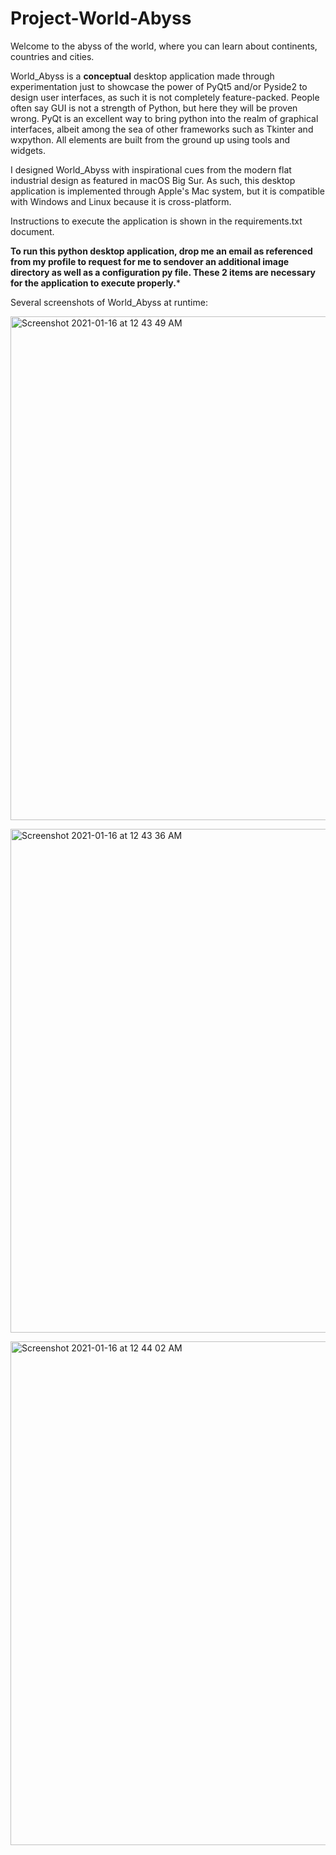 # Project-World-Abyss
Welcome to the abyss of the world, where you can learn about continents, countries and cities. 

World_Abyss is a **conceptual** desktop application made through experimentation just to showcase the power of PyQt5 and/or Pyside2 to design user interfaces, as such it is not completely feature-packed. People often say GUI is not a strength of Python, but here they will be proven wrong. PyQt is an excellent way to bring python into the realm of graphical interfaces, albeit among the sea of other frameworks such as Tkinter and wxpython. All elements are built from the ground up using tools and widgets. 

I designed World_Abyss with inspirational cues from the modern flat industrial design as featured in macOS Big Sur. As such, this desktop application is implemented through Apple's Mac system, but it is compatible with Windows and Linux because it is cross-platform. 

Instructions to execute the application is shown in the requirements.txt document. 

**To run this python desktop application, drop me an email as referenced from my profile to request for me to sendover an additional image directory as well as a configuration py file. These 2 items are necessary for the application to execute properly.***

Several screenshots of World_Abyss at runtime:

<img width="806" alt="Screenshot 2021-01-16 at 12 43 49 AM" src="https://user-images.githubusercontent.com/57174326/104754306-070cfc80-5794-11eb-80e9-7a074e495626.png"> <br />

<img width="806" alt="Screenshot 2021-01-16 at 12 43 36 AM" src="https://user-images.githubusercontent.com/57174326/104754563-57845a00-5794-11eb-8bdc-83bdd283f943.png"> <br />

<img width="806" alt="Screenshot 2021-01-16 at 12 44 02 AM" src="https://user-images.githubusercontent.com/57174326/104755139-0aed4e80-5795-11eb-8d7a-74019add1e22.png"> <br />






